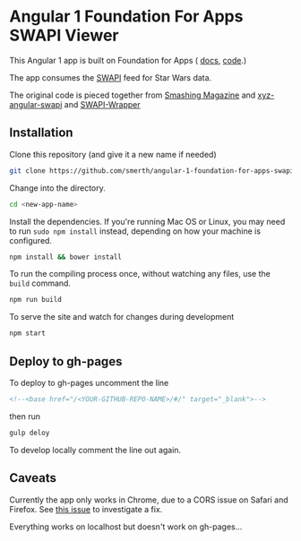 # Angular 1 Foundation For Apps SWAPI Viewer

This Angular 1 app is built on Foundation for Apps ( [docs](http://foundation.zurb.com/apps/docs/#!/), [code](https://github.com/zurb/foundation-apps).)

The app consumes the [SWAPI](https://swapi.co) feed for Star Wars data.

The original code is pieced together from [Smashing Magazine](https://www.smashingmagazine.com/2015/04/creating-web-app-in-foundation-for-apps/) and [xyz-angular-swapi](https://github.com/unshift-devs/xyz-angular-swapi) and [SWAPI-Wrapper](https://github.com/cfjedimaster/SWAPI-Wrapper)

## Installation

Clone this repository (and give it a new name if needed)

```bash
git clone https://github.com/smerth/angular-1-foundation-for-apps-swapi.git <new-app-name>
```

Change into the directory.

```bash
cd <new-app-name>
```

Install the dependencies. If you're running Mac OS or Linux, you may need to run `sudo npm install` instead, depending on how your machine is configured.

```bash
npm install && bower install
```

To run the compiling process once, without watching any files, use the `build` command.

```bash
npm run build
```

To serve the site and watch for changes during development

```bash
npm start
```

## Deploy to gh-pages

To deploy to gh-pages uncomment the line 
```html
<!--<base href="/<YOUR-GITHUB-REPO-NAME>/#/" target="_blank">-->
```
then run 
```bash
gulp deloy
```
To develop locally comment the line out again.

## Caveats

Currently the app only works in Chrome, due to a CORS issue on Safari and Firefox.  See [this issue](http://stackoverflow.com/questions/25727306/request-header-field-access-control-allow-headers-is-not-allowed-by-access-contr) to investigate a fix.

Everything works on localhost but doesn't work on gh-pages...